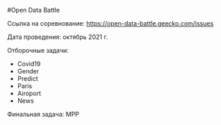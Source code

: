 #Open Data Battle

Ссылка на соревнование: https://open-data-battle.geecko.com/issues

Дата проведения: октябрь 2021 г.

Отборочные задачи:
+ Covid19
+ Gender
+ Predict
+ Paris
+ Airoport
+ News

Финальная задача: MPP
